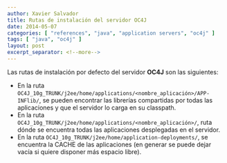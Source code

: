 ```yaml
---
author: Xavier Salvador
title: Rutas de instalación del servidor OC4J
date: 2014-05-07
categories: [ "references", "java", "application servers", "oc4j" ]
tags: [ "java", "oc4j" ]
layout: post
excerpt_separator: <!--more-->
---
```


Las rutas de instalación por defecto del servidor **OC4J** son las siguientes:

* En la ruta `OC4J_10g_TRUNK/j2ee/home/applications/<nombre_aplicación>/APP-INFlib/`, se pueden encontrar las librerías compartidas por todas las aplicaciones y que el servidor lo carga en su classpath.
* En la ruta `OC4J_10g_TRUNK/j2ee/home/applications/<nombre_aplicación>/`, ruta dónde se encuentra todas las aplicaciones desplegadas en el servidor.
* En la ruta `OC4J_10g_TRUNK/j2ee/home/application-deployments/`, se encuentra la CACHE de las aplicaciones (en generar se puede dejar vacía si quiere disponer más espacio libre).


